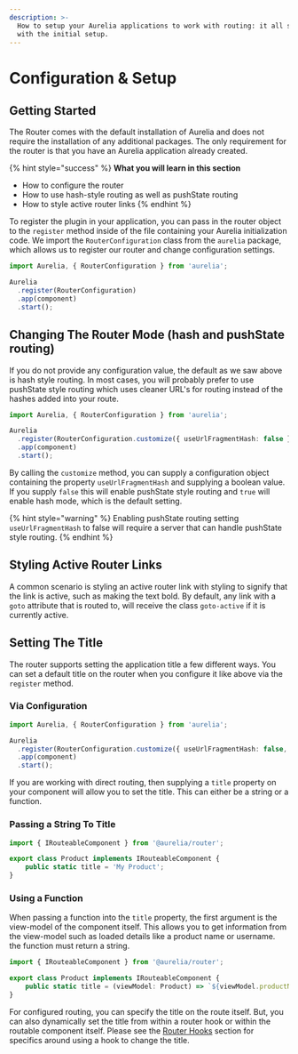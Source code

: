 ```yaml
---
description: >-
  How to setup your Aurelia applications to work with routing: it all starts
  with the initial setup.
---
```


# Configuration & Setup

## Getting Started

The Router comes with the default installation of Aurelia and does not require the installation of any additional packages. The only requirement for the router is that you have an Aurelia application already created.

{% hint style="success" %}
**What you will learn in this section**

* How to configure the router
* How to use hash-style routing as well as pushState routing
* How to style active router links
{% endhint %}

To register the plugin in your application, you can pass in the router object to the `register` method inside of the file containing your Aurelia initialization code. We import the `RouterConfiguration` class from the `aurelia` package, which allows us to register our router and change configuration settings.

```typescript
import Aurelia, { RouterConfiguration } from 'aurelia';

Aurelia
  .register(RouterConfiguration)
  .app(component)
  .start();
```

## Changing The Router Mode \(hash and pushState routing\)

If you do not provide any configuration value, the default as we saw above is hash style routing. In most cases, you will probably prefer to use pushState style routing which uses cleaner URL's for routing instead of the hashes added into your route.

```typescript
import Aurelia, { RouterConfiguration } from 'aurelia';

Aurelia
  .register(RouterConfiguration.customize({ useUrlFragmentHash: false }))
  .app(component)
  .start();
```

By calling the `customize` method, you can supply a configuration object containing the property `useUrlFragmentHash` and supplying a boolean value. If you supply `false` this will enable pushState style routing and `true` will enable hash mode, which is the default setting.

{% hint style="warning" %}
Enabling pushState routing setting `useUrlFragmentHash` to false will require a server that can handle pushState style routing.
{% endhint %}

## Styling Active Router Links

A common scenario is styling an active router link with styling to signify that the link is active, such as making the text bold. By default, any link with a `goto` attribute that is routed to, will receive the class `goto-active` if it is currently active.

## Setting The Title

The router supports setting the application title a few different ways. You can set a default title on the router when you configure it like above via the `register` method.

### Via Configuration

```typescript
import Aurelia, { RouterConfiguration } from 'aurelia';

Aurelia
  .register(RouterConfiguration.customize({ useUrlFragmentHash: false, title: 'My Application' }))
  .app(component)
  .start();
```

If you are working with direct routing, then supplying a `title` property on your component will allow you to set the title. This can either be a string or a function.

### Passing a String To Title

```typescript
import { IRouteableComponent } from '@aurelia/router';

export class Product implements IRouteableComponent {
    public static title = 'My Product';
}
```

### Using a Function

When passing a function into the `title` property, the first argument is the view-model of the component itself. This allows you to get information from the view-model such as loaded details like a product name or username. the function must return a string.

```typescript
import { IRouteableComponent } from '@aurelia/router';

export class Product implements IRouteableComponent {
    public static title = (viewModel: Product) => `${viewModel.productName}`;
}
```

For configured routing, you can specify the title on the route itself. But, you can also dynamically set the title from within a router hook or within the routable component itself. Please see the [Router Hooks](router-hooks.md#setting-the-title-from-within-router-hooks) section for specifics around using a hook to change the title.

